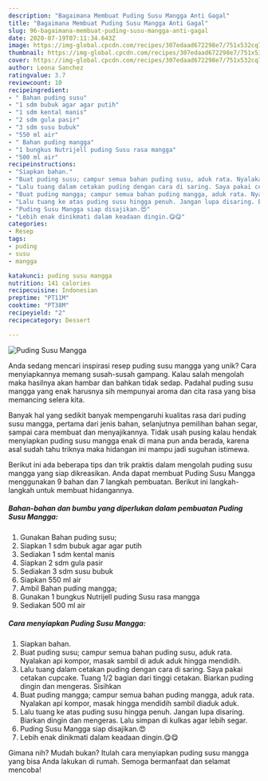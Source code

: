 ```yaml
---
description: "Bagaimana Membuat Puding Susu Mangga Anti Gagal"
title: "Bagaimana Membuat Puding Susu Mangga Anti Gagal"
slug: 96-bagaimana-membuat-puding-susu-mangga-anti-gagal
date: 2020-07-19T07:11:34.643Z
image: https://img-global.cpcdn.com/recipes/307edaad672298e7/751x532cq70/puding-susu-mangga-foto-resep-utama.jpg
thumbnail: https://img-global.cpcdn.com/recipes/307edaad672298e7/751x532cq70/puding-susu-mangga-foto-resep-utama.jpg
cover: https://img-global.cpcdn.com/recipes/307edaad672298e7/751x532cq70/puding-susu-mangga-foto-resep-utama.jpg
author: Leona Sanchez
ratingvalue: 3.7
reviewcount: 10
recipeingredient:
- " Bahan puding susu"
- "1 sdm bubuk agar agar putih"
- "1 sdm kental manis"
- "2 sdm gula pasir"
- "3 sdm susu bubuk"
- "550 ml air"
- " Bahan puding mangga"
- "1 bungkus Nutrijell puding Susu rasa mangga"
- "500 ml air"
recipeinstructions:
- "Siapkan bahan."
- "Buat puding susu; campur semua bahan puding susu, aduk rata. Nyalakan api kompor, masak sambil di aduk aduk hingga mendidih."
- "Lalu tuang dalam cetakan puding dengan cara di saring. Saya pakai cetakan cupcake. Tuang 1/2 bagian dari tinggi cetakan. Biarkan puding dingin dan mengeras. Sisihkan"
- "Buat puding mangga; campur semua bahan puding mangga, aduk rata. Nyalakan api kompor, masak hingga mendidih sambil diaduk aduk."
- "Lalu tuang ke atas puding susu hingga penuh. Jangan lupa disaring. Biarkan dingin dan mengeras. Lalu simpan di kulkas agar lebih segar."
- "Puding Susu Mangga siap disajikan.😍"
- "Lebih enak dinikmati dalam keadaan dingin.😋😋"
categories:
- Resep
tags:
- puding
- susu
- mangga

katakunci: puding susu mangga 
nutrition: 141 calories
recipecuisine: Indonesian
preptime: "PT11M"
cooktime: "PT38M"
recipeyield: "2"
recipecategory: Dessert

---
```



![Puding Susu Mangga](https://img-global.cpcdn.com/recipes/307edaad672298e7/751x532cq70/puding-susu-mangga-foto-resep-utama.jpg)

Anda sedang mencari inspirasi resep puding susu mangga yang unik? Cara menyiapkannya memang susah-susah gampang. Kalau salah mengolah maka hasilnya akan hambar dan bahkan tidak sedap. Padahal puding susu mangga yang enak harusnya sih mempunyai aroma dan cita rasa yang bisa memancing selera kita.

Banyak hal yang sedikit banyak mempengaruhi kualitas rasa dari puding susu mangga, pertama dari jenis bahan, selanjutnya pemilihan bahan segar, sampai cara membuat dan menyajikannya. Tidak usah pusing kalau hendak menyiapkan puding susu mangga enak di mana pun anda berada, karena asal sudah tahu triknya maka hidangan ini mampu jadi suguhan istimewa.




Berikut ini ada beberapa tips dan trik praktis dalam mengolah puding susu mangga yang siap dikreasikan. Anda dapat membuat Puding Susu Mangga menggunakan 9 bahan dan 7 langkah pembuatan. Berikut ini langkah-langkah untuk membuat hidangannya.

<!--inarticleads1-->

##### Bahan-bahan dan bumbu yang diperlukan dalam pembuatan Puding Susu Mangga:

1. Gunakan  Bahan puding susu;
1. Siapkan 1 sdm bubuk agar agar putih
1. Sediakan 1 sdm kental manis
1. Siapkan 2 sdm gula pasir
1. Sediakan 3 sdm susu bubuk
1. Siapkan 550 ml air
1. Ambil  Bahan puding mangga;
1. Gunakan 1 bungkus Nutrijell puding Susu rasa mangga
1. Sediakan 500 ml air




<!--inarticleads2-->

##### Cara menyiapkan Puding Susu Mangga:

1. Siapkan bahan.
1. Buat puding susu; campur semua bahan puding susu, aduk rata. Nyalakan api kompor, masak sambil di aduk aduk hingga mendidih.
1. Lalu tuang dalam cetakan puding dengan cara di saring. Saya pakai cetakan cupcake. Tuang 1/2 bagian dari tinggi cetakan. Biarkan puding dingin dan mengeras. Sisihkan
1. Buat puding mangga; campur semua bahan puding mangga, aduk rata. Nyalakan api kompor, masak hingga mendidih sambil diaduk aduk.
1. Lalu tuang ke atas puding susu hingga penuh. Jangan lupa disaring. Biarkan dingin dan mengeras. Lalu simpan di kulkas agar lebih segar.
1. Puding Susu Mangga siap disajikan.😍
1. Lebih enak dinikmati dalam keadaan dingin.😋😋




Gimana nih? Mudah bukan? Itulah cara menyiapkan puding susu mangga yang bisa Anda lakukan di rumah. Semoga bermanfaat dan selamat mencoba!
